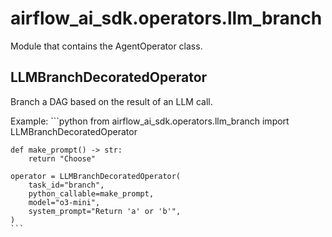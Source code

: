 # airflow_ai_sdk.operators.llm_branch

Module that contains the AgentOperator class.

## LLMBranchDecoratedOperator

Branch a DAG based on the result of an LLM call.

Example:
    ```python
    from airflow_ai_sdk.operators.llm_branch import LLMBranchDecoratedOperator

    def make_prompt() -> str:
        return "Choose"

    operator = LLMBranchDecoratedOperator(
        task_id="branch",
        python_callable=make_prompt,
        model="o3-mini",
        system_prompt="Return 'a' or 'b'",
    )
    ```

